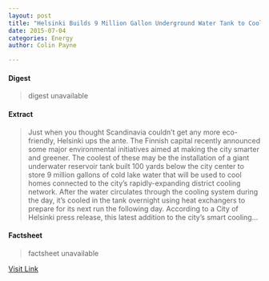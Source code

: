 ```yaml
---
layout: post
title: "Helsinki Builds 9 Million Gallon Underground Water Tank to Cool Local Buildings"
date: 2015-07-04
categories: Energy
author: Colin Payne

---
```



#### Digest
>digest unavailable

#### Extract
>Just when you thought Scandinavia couldn’t get any more eco-friendly, Helsinki ups the ante. The Finnish capital recently announced some major environmental initiatives aimed at making the city smarter and greener. The coolest of these may be the installation of a giant underwater reservoir tank built 100 yards below the city center to store 9 million gallons of cold lake water that will be used to cool homes connected to the city’s rapidly-expanding district cooling network. After the water circulates through the cooling system during the day, it’s cooled in the tank overnight using heat exchangers to prepare for its next run the following day. According to a City of Helsinki press release, this latest addition to the city’s smart cooling...

#### Factsheet
>factsheet unavailable

[Visit Link](http://inhabitat.com/helsinki-builds-9-million-gallon-underground-water-tank-to-cool-local-buildings/)


